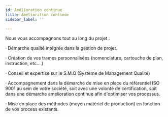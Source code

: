 ```yaml
---
id: Amélioration continue
title: Amélioration continue
sidebar_label: ''

---
```

Nous vous accompagnons tout au long du projet :

· Démarche qualité intégrée dans la gestion de projet.

· Création de vos trames personnalisées (nomenclature, cartouche de plan, instruction, etc.…)

· Conseil et expertise sur le S.M.Q (Système de Management Qualité)

· Accompagnement dans la démarche de mise en place du référentiel ISO 9001 au sein de votre société, soit avec une volonté de certification, soit dans une démarche amélioration continue afin d'optimiser vos processus.

· Mise en place des méthodes (moyen matériel de production) en fonction de vos process existants.